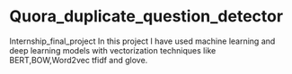 # Quora_duplicate_question_detector
Internship_final_project
In this project I have used machine learning and deep learning models with vectorization techniques like BERT,BOW,Word2vec tfidf and glove.
